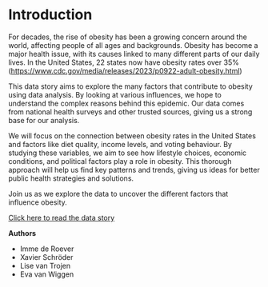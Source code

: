 # Introduction
For decades, the rise of obesity has been a growing concern around the world, affecting people of all ages and backgrounds. Obesity has become a major health issue, with its causes linked to many different parts of our daily lives. In the United States, 22 states now have obesity rates over 35% (https://www.cdc.gov/media/releases/2023/p0922-adult-obesity.html)


This data story aims to explore the many factors that contribute to obesity using data analysis. By looking at various influences, we hope to understand the complex reasons behind this epidemic. Our data comes from national health surveys and other trusted sources, giving us a strong base for our analysis.

We will focus on the connection between obesity rates in the United States and factors like diet quality, income levels, and voting behaviour. By studying these variables, we aim to see how lifestyle choices, economic conditions, and political factors play a role in obesity. This thorough approach will help us find key patterns and trends, giving us ideas for better public health strategies and solutions.

Join us as we explore the data to uncover the different factors that influence obesity.

[Click here to read the data story](../notebooks/story.ipynb)

**Authors**

- Imme de Roever
- Xavier Schröder
- Lise van Trojen
- Eva van Wiggen
